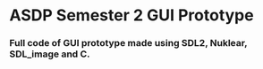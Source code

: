 # ASDP Semester 2 GUI Prototype

### Full code of GUI prototype made using SDL2, Nuklear, SDL_image and C.